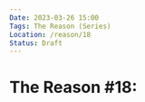 ```yaml
---
Date: 2023-03-26 15:00
Tags: The Reason (Series)
Location: /reason/18
Status: Draft
---
```


# The Reason #18: